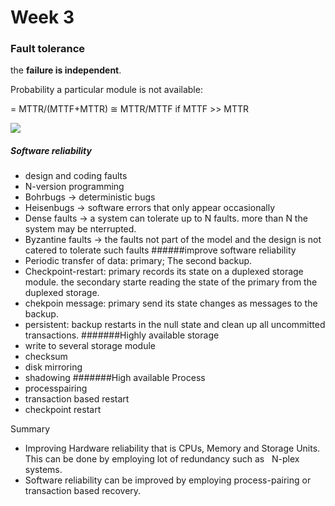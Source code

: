 # Week 3

### Fault tolerance

the **failure is independent**.

Probability a particular module is not available: 

   = MTTR/(MTTF+MTTR)     ≅ MTTR/MTTF   if MTTF >> MTTR



![](pic/week3_1.png)



##### Software reliability

* design and coding faults
* N-version programming
* Bohrbugs  -> deterministic  bugs
* Heisenbugs -> software errors that only appear occasionally 
* Dense faults -> a system can tolerate up to N faults. more than N the system may be nterrupted.
* Byzantine faults -> the faults not part of the model and the design is not catered to tolerate such faults
######improve software reliability
* Periodic transfer of data: primary; The second backup.
* Checkpoint-restart: primary records its state on a duplexed storage module. the secondary starte reading the state of the primary from the duplexed storage.
* chekpoin message: primary send its state changes as messages to the backup.
* persistent: backup restarts in the null state and clean up all uncommitted transactions.
#######Highly available storage
* write to several storage module
* checksum
* disk mirroring
* shadowing
#######High available Process
* processpairing
* transaction based restart
* checkpoint restart

Summary

* Improving Hardware reliability that is CPUs, Memory and Storage Units. This can be done by employing lot of redundancy such as   N-plex systems. 
* Software reliability can be improved by employing process-pairing or transaction based recovery.









